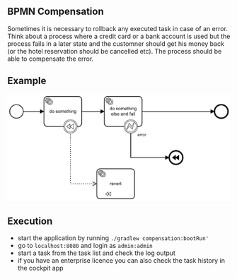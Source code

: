 ## BPMN Compensation
Sometimes it is necessary to rollback any executed task in case of an error. Think about a process where a credit card
or a bank account is used but the process fails in a later state and the customner should get his money back (or the hotel 
reservation should be cancelled etc). The process should be able to compensate the error.

## Example

![compensation bpmn model](src/main/resources/bpmn/compensation_start.png)

## Execution
- start the application by running `./gradlew compensation:bootRun'`
- go to `localhost:8080` and login as `admin:admin`
- start a task from the task list and check the log output
- if you have an enterprise licence you can also check the task history in the cockpit app
